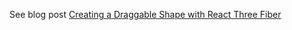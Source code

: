 See blog post [Creating a Draggable Shape with React Three Fiber](https://maxrohde.com/2019/10/19/creating-a-draggable-shape-with-react-three-fiber/)
